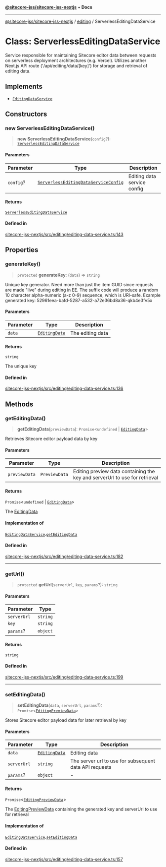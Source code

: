 [**@sitecore-jss/sitecore-jss-nextjs**](../../README.md) • **Docs**

***

[@sitecore-jss/sitecore-jss-nextjs](../../README.md) / [editing](../README.md) / ServerlessEditingDataService

# Class: ServerlessEditingDataService

Service responsible for maintaining Sitecore editor data between requests
on serverless deployment architectures (e.g. Vercel).
Utilizes another Next.js API route ('/api/editing/data/[key]') for storage and retrieval of editing data.

## Implements

- [`EditingDataService`](../interfaces/EditingDataService.md)

## Constructors

### new ServerlessEditingDataService()

> **new ServerlessEditingDataService**(`config`?): [`ServerlessEditingDataService`](ServerlessEditingDataService.md)

#### Parameters

| Parameter | Type | Description |
| ------ | ------ | ------ |
| `config`? | [`ServerlessEditingDataServiceConfig`](../interfaces/ServerlessEditingDataServiceConfig.md) | Editing data service config |

#### Returns

[`ServerlessEditingDataService`](ServerlessEditingDataService.md)

#### Defined in

[sitecore-jss-nextjs/src/editing/editing-data-service.ts:143](https://github.com/Sitecore/jss/blob/991c8f57eceef710471966b7c855981e4aac1ded/packages/sitecore-jss-nextjs/src/editing/editing-data-service.ts#L143)

## Properties

### generateKey()

> `protected` **generateKey**: (`data`) => `string`

Unique key generator.
Need more than just the item GUID since requests are made "live" during editing in EE.
The suffix code will produce a random 10 character alpha-numeric (a-z 0-9) sequence, which is URI-safe.
Example generated key: 52961eea-bafd-5287-a532-a72e36bd8a36-qkb4e3fv5x

#### Parameters

| Parameter | Type | Description |
| ------ | ------ | ------ |
| `data` | [`EditingData`](../type-aliases/EditingData.md) | The editing data |

#### Returns

`string`

The unique key

#### Defined in

[sitecore-jss-nextjs/src/editing/editing-data-service.ts:136](https://github.com/Sitecore/jss/blob/991c8f57eceef710471966b7c855981e4aac1ded/packages/sitecore-jss-nextjs/src/editing/editing-data-service.ts#L136)

## Methods

### getEditingData()

> **getEditingData**(`previewData`): `Promise`\<`undefined` \| [`EditingData`](../type-aliases/EditingData.md)\>

Retrieves Sitecore editor payload data by key

#### Parameters

| Parameter | Type | Description |
| ------ | ------ | ------ |
| `previewData` | `PreviewData` | Editing preview data containing the key and serverUrl to use for retrieval |

#### Returns

`Promise`\<`undefined` \| [`EditingData`](../type-aliases/EditingData.md)\>

The [EditingData](../type-aliases/EditingData.md)

#### Implementation of

[`EditingDataService`](../interfaces/EditingDataService.md).[`getEditingData`](../interfaces/EditingDataService.md#geteditingdata)

#### Defined in

[sitecore-jss-nextjs/src/editing/editing-data-service.ts:182](https://github.com/Sitecore/jss/blob/991c8f57eceef710471966b7c855981e4aac1ded/packages/sitecore-jss-nextjs/src/editing/editing-data-service.ts#L182)

***

### getUrl()

> `protected` **getUrl**(`serverUrl`, `key`, `params`?): `string`

#### Parameters

| Parameter | Type |
| ------ | ------ |
| `serverUrl` | `string` |
| `key` | `string` |
| `params`? | `object` |

#### Returns

`string`

#### Defined in

[sitecore-jss-nextjs/src/editing/editing-data-service.ts:199](https://github.com/Sitecore/jss/blob/991c8f57eceef710471966b7c855981e4aac1ded/packages/sitecore-jss-nextjs/src/editing/editing-data-service.ts#L199)

***

### setEditingData()

> **setEditingData**(`data`, `serverUrl`, `params`?): `Promise`\<[`EditingPreviewData`](../interfaces/EditingPreviewData.md)\>

Stores Sitecore editor payload data for later retrieval by key

#### Parameters

| Parameter | Type | Description |
| ------ | ------ | ------ |
| `data` | [`EditingData`](../type-aliases/EditingData.md) | Editing data |
| `serverUrl` | `string` | The server url to use for subsequent data API requests |
| `params`? | `object` | - |

#### Returns

`Promise`\<[`EditingPreviewData`](../interfaces/EditingPreviewData.md)\>

The [EditingPreviewData](../interfaces/EditingPreviewData.md) containing the generated key and serverUrl to use for retrieval

#### Implementation of

[`EditingDataService`](../interfaces/EditingDataService.md).[`setEditingData`](../interfaces/EditingDataService.md#seteditingdata)

#### Defined in

[sitecore-jss-nextjs/src/editing/editing-data-service.ts:157](https://github.com/Sitecore/jss/blob/991c8f57eceef710471966b7c855981e4aac1ded/packages/sitecore-jss-nextjs/src/editing/editing-data-service.ts#L157)

